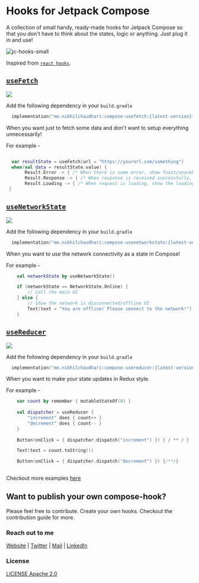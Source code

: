 # Hooks for Jetpack Compose



A collection of small handy, ready-made hooks for Jetpack Compose so that you don't have to think about the states, logic or anything. Just plug it in and use!

![jc-hooks-small](https://user-images.githubusercontent.com/16976114/154118050-c636a2c5-e5cc-409c-9f3d-40d2b0295524.jpg)

Inspired from [`react hooks`](https://reactjs.org/docs/hooks-intro.html).

## [**`useFetch`**](https://github.com/CuriousNikhil/compose-hooks/usefetch) 

[![](https://img.shields.io/badge/mavencentral-v1.0.0--alpha1.3-yellowgreen?style=flat&logo=gradle)](https://github.com/CuriousNikhil/compose-hooks/usefetch)

Add the following dependency in your `build.gradle`

```kotlin
  implementation("me.nikhilchaudhari:compose-usefetch:{latest-version}")
```

When you want just to fetch some data and don't want to setup everything unnecessarily!

For example - 

```kotlin

  var resultState = useFetch(url = "https://yoururl.com/something")
  when(val data = resultState.value) {
       Result.Error -> { /* When there is some error, show Toast/snackbar/error message */  }
       Result.Response -> { /* When response is received successfully, show the data on UI */ }
       Result.Loading -> { /* When request is loading, show the loading progress on UI */ }
 }
```

## [**`useNetworkState`**](https://github.com/CuriousNikhil/compose-hooks/useNetworkState) 

[![](https://img.shields.io/badge/mavencentral-v1.0.0--alpha2-yellowgreen?style=flat&logo=gradle)](https://github.com/CuriousNikhil/compose-hooks/useNetworkState)

Add the following dependency in your `build.gradle`

```kotlin
  implementation("me.nikhilchaudhari:compose-usenetworkstate:{latest-version}")
```

When you want to use the network connectivity as a state in Compose!

For example -

```kotlin
    val networkState by useNetworkState()

    if (networkState == NetworkState.Online) {
        // Call the main UI
    } else {
        // Show the network is disconnected/offline UI
        Text(text = "You are offline! Please connect to the network!")
    }
```


## [**`useReducer`**](https://github.com/CuriousNikhil/compose-hooks/useReducer) 

[![](https://img.shields.io/badge/mavencentral-v1.0.0--alpha1-yellowgreen?style=flat&logo=gradle)](https://github.com/CuriousNikhil/compose-hooks/useReducer)

Add the following dependency in your `build.gradle`

```kotlin
  implementation("me.nikhilchaudhari:compose-usereducer:{latest-version}")
```

When you want to make your state updates in Redux style.

For example -

```kotlin
    var count by remember { mutableStateOf(0) }
    
    val dispatcher = useReducer {
        "increment" does { count++ }
        "decrement" does { count-- }
    }
    
    Button(onClick = { dispatcher.dispatch("increment") }) { / ** / }

    Text(text = count.toString())

    Button(onClick = { dispatcher.dispatch("decrement") }) {/**/}
  
```

Checkout more examples [here]()

## Want to publish your own compose-hook?

Please feel free to contribute. Create your own hooks.
Checkout the contribution guide for more.

### Reach out to me

[Website](nikhilchaudhari.me/) | [Twitter](https://twitter.com/CuriousNikhyl) | [Mail](nikhyl777@gmail.com) | [LinkedIn](https://www.linkedin.com/in/nikhylchaudhari/)

### License

[LICENSE Apache 2.0](https://github.com/CuriousNikhil/compose-hooks/blob/main/LICENSE)
